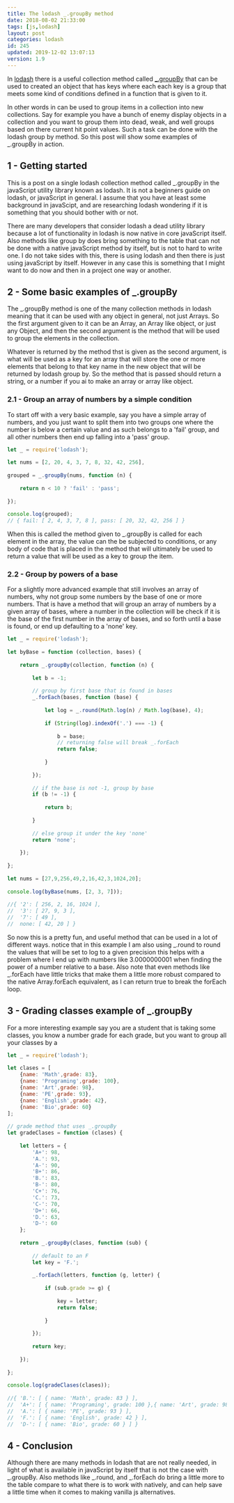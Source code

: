 ```yaml
---
title: The lodash _.groupBy method
date: 2018-08-02 21:33:00
tags: [js,lodash]
layout: post
categories: lodash
id: 245
updated: 2019-12-02 13:07:13
version: 1.9
---
```


In [lodash](https://lodash.com/) there is a useful  collection method called [\_.groupBy](https://lodash.com/docs/4.17.10#groupBy) that can be used to created an object that has keys where each each key is a group that meets some kind of conditions defined in a function that is given to it. 

In other words in can be used to group items in a collection into new collections. Say for example you have a bunch of enemy display objects in a collection and you want to group them into dead, weak, and well groups based on there current hit point values. Such a task can be done with the lodash group by method. So this post will show some examples of \_.groupBy in action.

<!-- more -->

## 1 - Getting started

This is a post on a single lodash collection method called \_.groupBy in the javaScript utility library known as lodash. It is not a beginners guide on lodash, or javaScript in general. I assume that you have at least some background in javaScipt, and are researching lodash wondering if it is something that you should bother with or not.

There are many developers that consider lodash a dead utility library because a lot of functionality in lodash is now native in core javaScript itself. Also methods like group by does bring something to the table that can not be done with a native javaScript method by itself, but is not to hard to write one. I do not take sides with this, there is using lodash and then there is just using javaScript by itself. However in any case this is something that I might want to do now and then in a project one way or another.

## 2 - Some basic examples of \_.groupBy

The \_.groupBy method is one of the many collection methods in lodash meaning that it can be used with any object in general, not just Arrays. So the first argument given to it can be an Array, an Array like object, or just any Object, and then the second argument is the method that will be used to group the elements in the collection. 

Whatever is returned by the method thst is given as the second argument, is what will be used as a key for an array that will store the one or more elements that belong to that key name in the new object that will be returned by lodash group by. So the method that is passed should return a string, or a number if you ai to make an array or array like object.

### 2.1 - Group an array of numbers by a simple condition

To start off with a very basic example, say you have a simple array of numbers, and you just want to split them into two groups one where the number is below a certain value and as such belongs to a 'fail' group, and all other numbers then end up falling into a 'pass' group.

```js
let _ = require('lodash');
 
let nums = [2, 20, 4, 3, 7, 8, 32, 42, 256],
 
grouped = _.groupBy(nums, function (n) {
 
    return n < 10 ? 'fail' : 'pass';
 
});
 
console.log(grouped);
// { fail: [ 2, 4, 3, 7, 8 ], pass: [ 20, 32, 42, 256 ] }
```

When this is called the method given to \_.groupBy is called for each element in the array, the value can the be subjected to conditions, or any body of code that is placed in the method that will ultimately be used to return a value that will be used as a key to group the item.

### 2.2 -  Group by powers of a base

For a slightly more advanced example that still involves an array of numbers, why not group some numbers by the base of one or more numbers. That is have a method that will group an array of numbers by a given array of bases, where a number in the collection will be check if it is the base of the first number in the array of bases, and so forth until a base is found, or end up defaulting to a 'none' key.

```js
let _ = require('lodash');
 
let byBase = function (collection, bases) {
 
    return _.groupBy(collection, function (n) {
 
        let b = -1;
 
        // group by first base that is found in bases
        _.forEach(bases, function (base) {
 
            let log = _.round(Math.log(n) / Math.log(base), 4);
 
            if (String(log).indexOf('.') === -1) {
 
                b = base;
                // returning false will break _.forEach
                return false;
 
            }
 
        });
 
        // if the base is not -1, group by base
        if (b != -1) {
 
            return b;
 
        }
 
        // else group it under the key 'none'
        return 'none';
 
    });
 
};
 
let nums = [27,9,256,49,2,16,42,3,1024,20];
 
console.log(byBase(nums, [2, 3, 7]));
 
//{ '2': [ 256, 2, 16, 1024 ],
//  '3': [ 27, 9, 3 ],
//  '7': [ 49 ],
//  none: [ 42, 20 ] }
```

So now this is a pretty fun, and useful method that can be used in a lot of different ways. notice that in this example I am also using \_.round to round the values that will be set to log to a given precision this helps with a problem where I end up with numbers like 3.0000000001 when finding the power of a number relative to a base. Also note that even methods like \_.forEach have little tricks that make them a little more robust compared to the native Array.forEach equivalent, as I can return true to break the forEach loop.

## 3 - Grading classes example of \_.groupBy

For a more interesting example say you are a student that is taking some classes, you know a number grade for each grade, but you want to group all your classes by a 

```js
let _ = require('lodash');
 
let clases = [
    {name: 'Math',grade: 83},
    {name: 'Programing',grade: 100},
    {name: 'Art',grade: 98}, 
    {name: 'PE',grade: 93},
    {name: 'English',grade: 42},
    {name: 'Bio',grade: 60}
];
 
// grade method that uses _.groupBy
let gradeClases = function (clases) {
 
    let letters = {
        'A+': 98,
        'A.': 93,
        'A-': 90,
        'B+': 86,
        'B.': 83,
        'B-': 80,
        'C+': 76,
        'C.': 73,
        'C-': 70,
        'D+': 66,
        'D.': 63,
        'D-': 60
    };
 
    return _.groupBy(clases, function (sub) {
 
        // default to an F
        let key = 'F.';
 
        _.forEach(letters, function (g, letter) {
 
            if (sub.grade >= g) {
 
                key = letter;
                return false;
 
            }
 
        });
 
        return key;
 
    });
 
};
 
console.log(gradeClases(clases));
 
//{ 'B.': [ { name: 'Math', grade: 83 } ],
//  'A+': [ { name: 'Programing', grade: 100 },{ name: 'Art', grade: 98 } ],
//  'A.': [ { name: 'PE', grade: 93 } ],
//  'F.': [ { name: 'English', grade: 42 } ],
//  'D-': [ { name: 'Bio', grade: 60 } ] }
```

## 4 - Conclusion

Although there are many methods in lodash that are not really needed, in light of what is available in javaScript by itself that is not the case with \_.groupBy. Also methods like \_.round, and \_.forEach do bring a little more to the table compare to what there is to work with natively, and can help save a little time when it comes to making vanilla js alternatives.